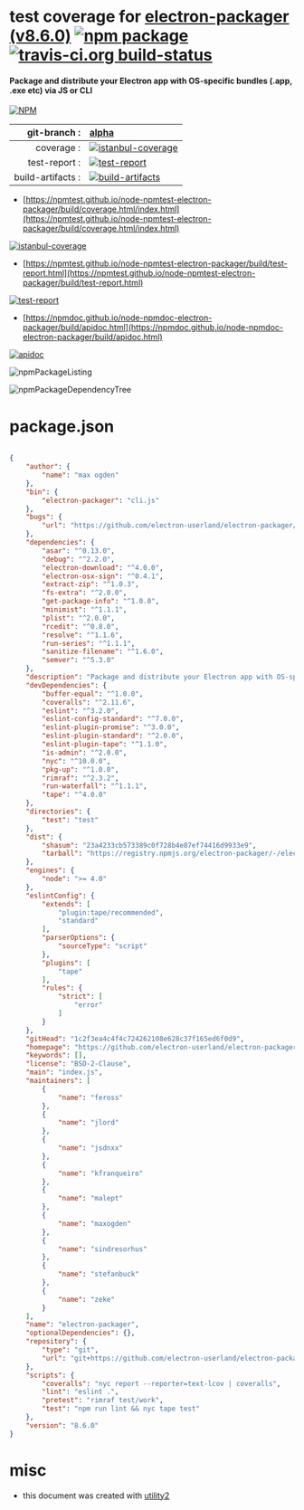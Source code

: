 # test coverage for  [electron-packager (v8.6.0)](https://github.com/electron-userland/electron-packager)  [![npm package](https://img.shields.io/npm/v/npmtest-electron-packager.svg?style=flat-square)](https://www.npmjs.org/package/npmtest-electron-packager) [![travis-ci.org build-status](https://api.travis-ci.org/npmtest/node-npmtest-electron-packager.svg)](https://travis-ci.org/npmtest/node-npmtest-electron-packager)
#### Package and distribute your Electron app with OS-specific bundles (.app, .exe etc) via JS or CLI

[![NPM](https://nodei.co/npm/electron-packager.png?downloads=true&downloadRank=true&stars=true)](https://www.npmjs.com/package/electron-packager)

| git-branch : | [alpha](https://github.com/npmtest/node-npmtest-electron-packager/tree/alpha)|
|--:|:--|
| coverage : | [![istanbul-coverage](https://npmtest.github.io/node-npmtest-electron-packager/build/coverage.badge.svg)](https://npmtest.github.io/node-npmtest-electron-packager/build/coverage.html/index.html)|
| test-report : | [![test-report](https://npmtest.github.io/node-npmtest-electron-packager/build/test-report.badge.svg)](https://npmtest.github.io/node-npmtest-electron-packager/build/test-report.html)|
| build-artifacts : | [![build-artifacts](https://npmtest.github.io/node-npmtest-electron-packager/glyphicons_144_folder_open.png)](https://github.com/npmtest/node-npmtest-electron-packager/tree/gh-pages/build)|

- [https://npmtest.github.io/node-npmtest-electron-packager/build/coverage.html/index.html](https://npmtest.github.io/node-npmtest-electron-packager/build/coverage.html/index.html)

[![istanbul-coverage](https://npmtest.github.io/node-npmtest-electron-packager/build/screenCapture.buildCi.browser.%252Ftmp%252Fbuild%252Fcoverage.lib.html.png)](https://npmtest.github.io/node-npmtest-electron-packager/build/coverage.html/index.html)

- [https://npmtest.github.io/node-npmtest-electron-packager/build/test-report.html](https://npmtest.github.io/node-npmtest-electron-packager/build/test-report.html)

[![test-report](https://npmtest.github.io/node-npmtest-electron-packager/build/screenCapture.buildCi.browser.%252Ftmp%252Fbuild%252Ftest-report.html.png)](https://npmtest.github.io/node-npmtest-electron-packager/build/test-report.html)

- [https://npmdoc.github.io/node-npmdoc-electron-packager/build/apidoc.html](https://npmdoc.github.io/node-npmdoc-electron-packager/build/apidoc.html)

[![apidoc](https://npmdoc.github.io/node-npmdoc-electron-packager/build/screenCapture.buildCi.browser.%252Ftmp%252Fbuild%252Fapidoc.html.png)](https://npmdoc.github.io/node-npmdoc-electron-packager/build/apidoc.html)

![npmPackageListing](https://npmtest.github.io/node-npmtest-electron-packager/build/screenCapture.npmPackageListing.svg)

![npmPackageDependencyTree](https://npmtest.github.io/node-npmtest-electron-packager/build/screenCapture.npmPackageDependencyTree.svg)



# package.json

```json

{
    "author": {
        "name": "max ogden"
    },
    "bin": {
        "electron-packager": "cli.js"
    },
    "bugs": {
        "url": "https://github.com/electron-userland/electron-packager/issues"
    },
    "dependencies": {
        "asar": "^0.13.0",
        "debug": "^2.2.0",
        "electron-download": "^4.0.0",
        "electron-osx-sign": "^0.4.1",
        "extract-zip": "^1.0.3",
        "fs-extra": "^2.0.0",
        "get-package-info": "^1.0.0",
        "minimist": "^1.1.1",
        "plist": "^2.0.0",
        "rcedit": "^0.8.0",
        "resolve": "^1.1.6",
        "run-series": "^1.1.1",
        "sanitize-filename": "^1.6.0",
        "semver": "^5.3.0"
    },
    "description": "Package and distribute your Electron app with OS-specific bundles (.app, .exe etc) via JS or CLI",
    "devDependencies": {
        "buffer-equal": "^1.0.0",
        "coveralls": "^2.11.6",
        "eslint": "^3.2.0",
        "eslint-config-standard": "^7.0.0",
        "eslint-plugin-promise": "^3.0.0",
        "eslint-plugin-standard": "^2.0.0",
        "eslint-plugin-tape": "^1.1.0",
        "is-admin": "^2.0.0",
        "nyc": "^10.0.0",
        "pkg-up": "^1.0.0",
        "rimraf": "^2.3.2",
        "run-waterfall": "^1.1.1",
        "tape": "^4.0.0"
    },
    "directories": {
        "test": "test"
    },
    "dist": {
        "shasum": "23a4233cb573389c0f728b4e87ef74416d9933e9",
        "tarball": "https://registry.npmjs.org/electron-packager/-/electron-packager-8.6.0.tgz"
    },
    "engines": {
        "node": ">= 4.0"
    },
    "eslintConfig": {
        "extends": [
            "plugin:tape/recommended",
            "standard"
        ],
        "parserOptions": {
            "sourceType": "script"
        },
        "plugins": [
            "tape"
        ],
        "rules": {
            "strict": [
                "error"
            ]
        }
    },
    "gitHead": "1c2f3ea4c4f4c724262108e628c37f165ed6f0d9",
    "homepage": "https://github.com/electron-userland/electron-packager",
    "keywords": [],
    "license": "BSD-2-Clause",
    "main": "index.js",
    "maintainers": [
        {
            "name": "feross"
        },
        {
            "name": "jlord"
        },
        {
            "name": "jsdnxx"
        },
        {
            "name": "kfranqueiro"
        },
        {
            "name": "malept"
        },
        {
            "name": "maxogden"
        },
        {
            "name": "sindresorhus"
        },
        {
            "name": "stefanbuck"
        },
        {
            "name": "zeke"
        }
    ],
    "name": "electron-packager",
    "optionalDependencies": {},
    "repository": {
        "type": "git",
        "url": "git+https://github.com/electron-userland/electron-packager.git"
    },
    "scripts": {
        "coveralls": "nyc report --reporter=text-lcov | coveralls",
        "lint": "eslint .",
        "pretest": "rimraf test/work",
        "test": "npm run lint && nyc tape test"
    },
    "version": "8.6.0"
}
```



# misc
- this document was created with [utility2](https://github.com/kaizhu256/node-utility2)
